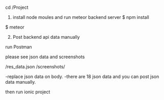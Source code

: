 cd /Project

1. install node moules and run meteor backend server 
$ npm install

$ meteor

2. Post backend api data manually

run Postman

please see json data and screenshots

/res_data.json
/screenshots/

-replace json data on body.
-there are 18 json data and you can post json data manually.

then run ionic project

